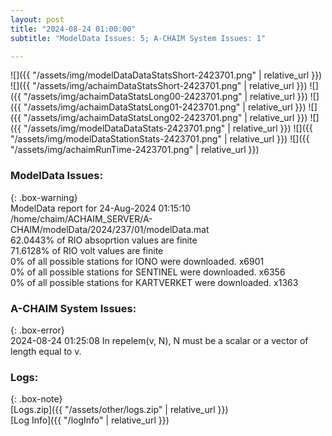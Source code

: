 ```yaml
---
layout: post
title: "2024-08-24 01:00:00"
subtitle: "ModelData Issues: 5; A-CHAIM System Issues: 1"

---
```


![]({{ "/assets/img/modelDataDataStatsShort-2423701.png" | relative_url }})
![]({{ "/assets/img/achaimDataStatsShort-2423701.png" | relative_url }})
![]({{ "/assets/img/achaimDataStatsLong00-2423701.png" | relative_url }})
![]({{ "/assets/img/achaimDataStatsLong01-2423701.png" | relative_url }})
![]({{ "/assets/img/achaimDataStatsLong02-2423701.png" | relative_url }})
![]({{ "/assets/img/modelDataDataStats-2423701.png" | relative_url }})
![]({{ "/assets/img/modelDataStationStats-2423701.png" | relative_url }})
![]({{ "/assets/img/achaimRunTime-2423701.png" | relative_url }})


### ModelData Issues:  
  
{: .box-warning}  
 ModelData report for 24-Aug-2024 01:15:10   
 /home/chaim/ACHAIM_SERVER/A-CHAIM/modelData/2024/237/01/modelData.mat   
 62.0443% of RIO absoprtion values are finite   
 71.6128% of RIO volt values are finite   
 0% of all possible stations for IONO were downloaded. x6901   
 0% of all possible stations for SENTINEL were downloaded. x6356   
 0% of all possible stations for KARTVERKET were downloaded. x1363   
  
### A-CHAIM System Issues:  
  
{: .box-error}  
2024-08-24 01:25:08 In repelem(v, N), N must be a scalar or a vector of length equal to v.  

### Logs:  
  
{: .box-note}  
[Logs.zip]({{ "/assets/other/logs.zip" | relative_url }})  
[Log Info]({{ "/logInfo" | relative_url }})  
